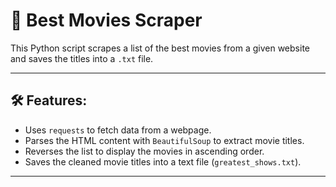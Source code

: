 # 🎥 Best Movies Scraper

This Python script scrapes a list of the best movies from a given website and saves the titles into a `.txt` file.

---

## 🛠️ Features:
- Uses `requests` to fetch data from a webpage.
- Parses the HTML content with `BeautifulSoup` to extract movie titles.
- Reverses the list to display the movies in ascending order.
- Saves the cleaned movie titles into a text file (`greatest_shows.txt`).

---
